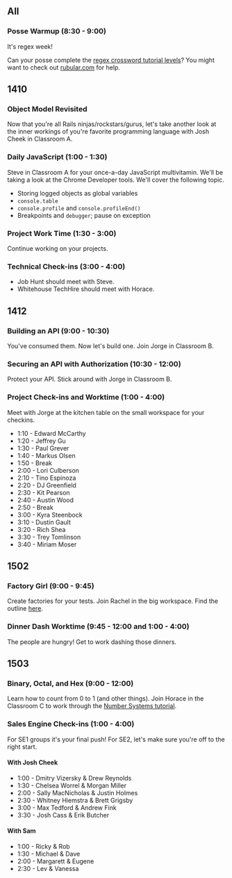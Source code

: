 ## All

### Posse Warmup (8:30 - 9:00)

It's regex week!

Can your posse complete the [regex crossword tutorial levels](http://regexcrossword.com/challenges/tutorial/puzzles/1)? You might want to check out [rubular.com](http://rubular.com/) for help.

## 1410

### Object Model Revisited

Now that you're all Rails ninjas/rockstars/gurus, let's take another look at the inner workings of you're favorite programming language with Josh Cheek in Classroom A.

### Daily JavaScript (1:00 - 1:30)

Steve in Classroom A for your once-a-day JavaScript multivitamin. We'll be taking a look at the Chrome Developer tools. We'll cover the following topic.

* Storing logged objects as global variables
* `console.table`
* `console.profile` and `console.profileEnd()`
* Breakpoints and `debugger`; pause on exception

### Project Work Time (1:30 - 3:00)

Continue working on your projects.

### Technical Check-ins (3:00 - 4:00)

* Job Hunt should meet with Steve.
* Whitehouse TechHire should meet with Horace.

## 1412

### Building an API (9:00 - 10:30)

You've consumed them. Now let's build one. Join Jorge in Classroom B.

### Securing an API with Authorization (10:30 - 12:00)

Protect your API. Stick around with Jorge in Classroom B.

### Project Check-ins and Worktime (1:00 - 4:00)

Meet with Jorge at the kitchen table on the small workspace for your checkins.

* 1:10 - Edward McCarthy
* 1:20 - Jeffrey Gu
* 1:30 - Paul Grever
* 1:40 - Markus Olsen
* 1:50 - Break
* 2:00 - Lori Culberson
* 2:10 - Tino Espinoza
* 2:20 - DJ Greenfield
* 2:30 - Kit Pearson
* 2:40 - Austin Wood
* 2:50 - Break
* 3:00 - Kyra Steenbock
* 3:10 - Dustin Gault
* 3:20 - Rich Shea
* 3:30 - Trey Tomlinson
* 3:40 - Miriam Moser

## 1502

### Factory Girl (9:00 - 9:45)

Create factories for your tests. Join Rachel in the big workspace. Find the outline [here](https://github.com/turingschool/lesson_plans/blob/master/ruby_02-web_applications_with_ruby/factory_girl.markdown).

### Dinner Dash Worktime (9:45 - 12:00 and 1:00 - 4:00)

The people are hungry! Get to work dashing those dinners.

## 1503

### Binary, Octal, and Hex (9:00 - 12:00)

Learn how to count from 0 to 1 (and other things). Join Horace in the Classroom C to work through
the [Number Systems tutorial](http://tutorials.jumpstartlab.com/academy/workshops/number_systems.html).

### Sales Engine Check-ins (1:00 - 4:00)

For SE1 groups it's your final push! For SE2, let's make sure you're off to the right start.

#### With Josh Cheek

* 1:00 - Dmitry Vizersky & Drew Reynolds
* 1:30 - Chelsea Worrel & Morgan Miller
* 2:00 - Sally MacNicholas & Justin Holmes
* 2:30 - Whitney Hiemstra & Brett Grigsby
* 3:00 - Max Tedford & Andrew Fink
* 3:30 - Josh Cass & Erik Butcher

#### With Sam

* 1:00 - Ricky & Rob
* 1:30 - Michael & Dave
* 2:00 - Margarett & Eugene
* 2:30 - Lev & Vanessa
